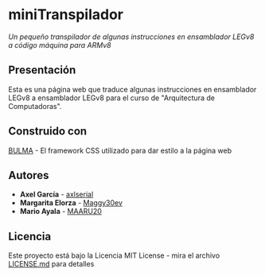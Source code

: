 # miniTranspilador
_Un pequeño transpilador de algunas instrucciones en ensamblador LEGv8 a código máquina para ARMv8_
## Presentación
Esta es una página web que traduce algunas instrucciones en ensamblador LEGv8 a ensamblador LEGv8 para el curso de "Arquitectura de Computadoras".
## Construido con

[BULMA](https://bulma.io/) - El framework CSS utilizado para dar estilo a la página web

## Autores

* **Axel García** - [axlserial](https://github.com/axlserial)
* **Margarita Elorza** - [Maggy30ev](https://github.com/Maggy30ev)
* **Mario Ayala** - [MAARU20](https://github.com/MAARU20)

## Licencia

Este proyecto está bajo la Licencia MIT License - mira el archivo [LICENSE.md](LICENSE.md) para detalles

